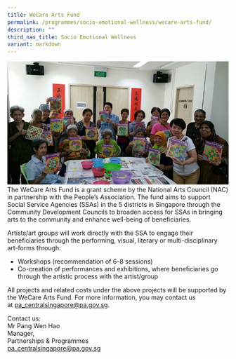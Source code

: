 ```yaml
---
title: WeCare Arts Fund
permalink: /programmes/socio-emotional-wellness/wecare-arts-fund/
description: ""
third_nav_title: Socio Emotional Wellness
variant: markdown
---
```

![WeCare Arts](/images/Programmes/wecare-art-fund-main-pic.jpg)
The WeCare Arts Fund is a grant scheme by the National Arts Council (NAC) in partnership with the People’s Association. The fund aims to support Social Service Agencies (SSAs) in the 5 districts in Singapore through the Community Development Councils to broaden access for SSAs in bringing arts to the community and enhance well-being of beneficiaries.

Artists/art groups will work directly with the SSA to engage their beneficiaries through the performing, visual, literary or multi-disciplinary art-forms through:

*   Workshops (recommendation of 6-8 sessions)
*   Co-creation of performances and exhibitions, where beneficiaries go through the artistic process with the artist/group

All projects and related costs under the above projects will be supported by the WeCare Arts Fund. For more information, you may contact us at [pa\_centralsingapore@pa.gov.sg](mailto:pa_centralsingapore@pa.gov.sg).

Contact us:  
Mr Pang Wen Hao  
Manager,  
Partnerships & Programmes  
[pa_centralsingapore@pa.gov.sg](mailto:pa_centralsingapore@pa.gov.sg)